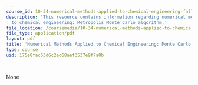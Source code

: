 ```yaml
---
course_id: 10-34-numerical-methods-applied-to-chemical-engineering-fall-2015
description: 'This resource contains information regarding numerical methods applied
  to chemical engineering: Metropolis Monte Carlo algorithm.'
file_location: /coursemedia/10-34-numerical-methods-applied-to-chemical-engineering-fall-2015/175e8fac63d6c2ed68aef3537e9f7a0b_MIT10_34F15_Lec33.pdf
file_type: application/pdf
layout: pdf
title: 'Numerical Methods Applied to Chemical Engineering: Monte Carlo Methods 2'
type: course
uid: 175e8fac63d6c2ed68aef3537e9f7a0b

---
```

None